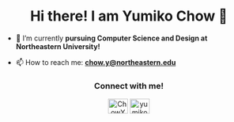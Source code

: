 <h1 align="center"> Hi there! I am Yumiko Chow 🌱 </h1>


- 🔭 I’m currently **pursuing Computer Science and Design at Northeastern University!**

- 📫 How to reach me: **chow.y@northeastern.edu**


<section align="center">
<h3 align="center">Connect with me!</h3>
<a href="https://twitter.com/ChowYumiko" target="blank"><img align="center" src="https://raw.githubusercontent.com/rahuldkjain/github-profile-readme-generator/master/src/images/icons/Social/twitter.svg" alt="ChowYumiko" height="30" width="40" /></a>
<a href="https://www.linkedin.com/in/yumiko-chow-463b0b207/" target="blank"><img align="center" src="https://raw.githubusercontent.com/rahuldkjain/github-profile-readme-generator/master/src/images/icons/Social/linked-in-alt.svg" alt="yumiko_chow" height="30" width="40" /></a>
</section>
